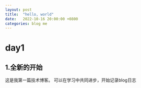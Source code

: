 ```yaml
---
layout: post
title:  "hello, world"
date:   2022-10-16 20:00:00 +0800
categories: blog me
---
```

# day1
## 1.全新的开始
这是我第一篇技术博客。
可以在学习中共同进步，开始记录blog日志
